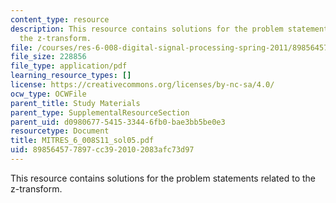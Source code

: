 ```yaml
---
content_type: resource
description: This resource contains solutions for the problem statements related to
  the z-transform.
file: /courses/res-6-008-digital-signal-processing-spring-2011/898564577897cc3920102083afc73d97_MITRES_6_008S11_sol05.pdf
file_size: 228856
file_type: application/pdf
learning_resource_types: []
license: https://creativecommons.org/licenses/by-nc-sa/4.0/
ocw_type: OCWFile
parent_title: Study Materials
parent_type: SupplementalResourceSection
parent_uid: d0980677-5415-3344-6fb0-bae3bb5be0e3
resourcetype: Document
title: MITRES_6_008S11_sol05.pdf
uid: 89856457-7897-cc39-2010-2083afc73d97
---
```

This resource contains solutions for the problem statements related to the z-transform.